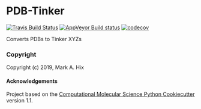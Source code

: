 PDB-Tinker
==============================
[//]: # (Badges)
[![Travis Build Status](https://travis-ci.org/REPLACE_WITH_OWNER_ACCOUNT/PDB-Tinker.png)](https://travis-ci.org/REPLACE_WITH_OWNER_ACCOUNT/PDB-Tinker)
[![AppVeyor Build status](https://ci.appveyor.com/api/projects/status/REPLACE_WITH_APPVEYOR_LINK/branch/master?svg=true)](https://ci.appveyor.com/project/REPLACE_WITH_OWNER_ACCOUNT/PDB-Tinker/branch/master)
[![codecov](https://codecov.io/gh/REPLACE_WITH_OWNER_ACCOUNT/PDB-Tinker/branch/master/graph/badge.svg)](https://codecov.io/gh/REPLACE_WITH_OWNER_ACCOUNT/PDB-Tinker/branch/master)

Converts PDBs to Tinker XYZs

### Copyright

Copyright (c) 2019, Mark A. Hix


#### Acknowledgements
 
Project based on the 
[Computational Molecular Science Python Cookiecutter](https://github.com/molssi/cookiecutter-cms) version 1.1.
